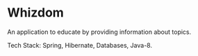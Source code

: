 # Whizdom
An application to educate by providing information about topics.

Tech Stack: Spring, Hibernate, Databases, Java-8.

